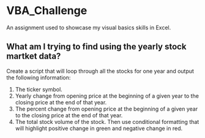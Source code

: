 # VBA_Challenge
An assignment used to showcase my visual basics skills in Excel.

## What am I trying to find using the yearly stock martket data?
Create a script that will loop through all the stocks for one year and output the following information:
1. The ticker symbol.
2. Yearly change from opening price at the beginning of a given year to the closing price at the end of that year.
3. The percent change from opening price at the beginning of a given year to the closing price at the end of that year.
4. The total stock volume of the stock.
Then use conditional formatting that will highlight positive change in green and negative change in red.
